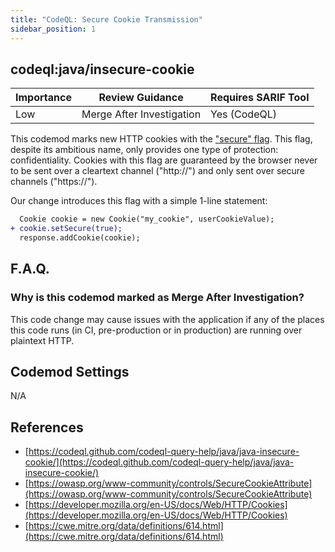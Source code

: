 ```yaml
---
title: "CodeQL: Secure Cookie Transmission"
sidebar_position: 1
---
```


## codeql:java/insecure-cookie 

| Importance | Review Guidance           | Requires SARIF Tool |
|------------|---------------------------|---------------------|
 | Low        | Merge After Investigation | Yes (CodeQL)        |

This codemod marks new HTTP cookies with the ["secure" flag](https://owasp.org/www-community/controls/SecureCookieAttribute). This flag, despite its ambitious name, only provides one type of protection: confidentiality. Cookies with this flag are guaranteed by the browser never to be sent over a cleartext channel ("http://") and only sent over secure channels ("https://").

Our change introduces this flag with a simple 1-line statement:

```diff
  Cookie cookie = new Cookie("my_cookie", userCookieValue);
+ cookie.setSecure(true);
  response.addCookie(cookie);
```

## F.A.Q.

### Why is this codemod marked as Merge After Investigation?

This code change may cause issues with the application if any of the places this code runs (in CI, pre-production or in production) are running over plaintext HTTP.

## Codemod Settings

N/A

## References
* [https://codeql.github.com/codeql-query-help/java/java-insecure-cookie/](https://codeql.github.com/codeql-query-help/java/java-insecure-cookie/)
* [https://owasp.org/www-community/controls/SecureCookieAttribute](https://owasp.org/www-community/controls/SecureCookieAttribute)
* [https://developer.mozilla.org/en-US/docs/Web/HTTP/Cookies](https://developer.mozilla.org/en-US/docs/Web/HTTP/Cookies)
* [https://cwe.mitre.org/data/definitions/614.html](https://cwe.mitre.org/data/definitions/614.html)
